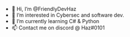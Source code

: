 - 👋 Hi, I’m @FriendlyDevHaz
- 👀 I’m interested in Cybersec and software dev.
- 🌱 I’m currently learning C# & Python
- 📫 Contact me on discord @ Haz#0101

<!---
FriendlyDevHaz/FriendlyDevHaz is a ✨ special ✨ repository because its `README.md` (this file) appears on your GitHub profile.
You can click the Preview link to take a look at your changes.
--->
